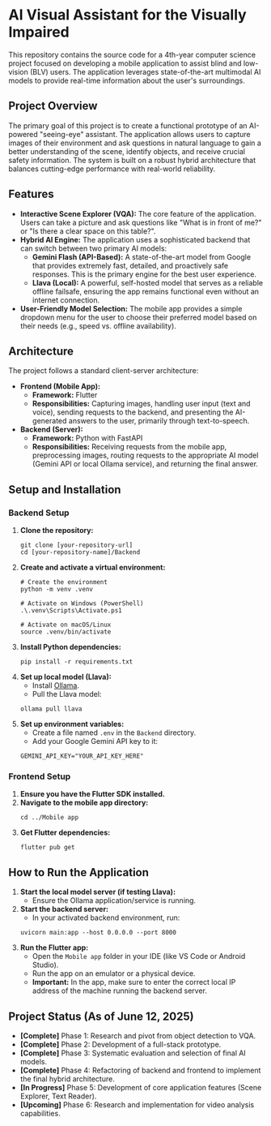 # AI Visual Assistant for the Visually Impaired

This repository contains the source code for a 4th-year computer science project focused on developing a mobile application to assist blind and low-vision (BLV) users. The application leverages state-of-the-art multimodal AI models to provide real-time information about the user's surroundings.

## Project Overview

The primary goal of this project is to create a functional prototype of an AI-powered "seeing-eye" assistant. The application allows users to capture images of their environment and ask questions in natural language to gain a better understanding of the scene, identify objects, and receive crucial safety information. The system is built on a robust hybrid architecture that balances cutting-edge performance with real-world reliability.

## Features

* **Interactive Scene Explorer (VQA):** The core feature of the application. Users can take a picture and ask questions like "What is in front of me?" or "Is there a clear space on this table?".
* **Hybrid AI Engine:** The application uses a sophisticated backend that can switch between two primary AI models:
    * **Gemini Flash (API-Based):** A state-of-the-art model from Google that provides extremely fast, detailed, and proactively safe responses. This is the primary engine for the best user experience.
    * **Llava (Local):** A powerful, self-hosted model that serves as a reliable offline failsafe, ensuring the app remains functional even without an internet connection.
* **User-Friendly Model Selection:** The mobile app provides a simple dropdown menu for the user to choose their preferred model based on their needs (e.g., speed vs. offline availability).

## Architecture

The project follows a standard client-server architecture:

* **Frontend (Mobile App):**
    * **Framework:** Flutter
    * **Responsibilities:** Capturing images, handling user input (text and voice), sending requests to the backend, and presenting the AI-generated answers to the user, primarily through text-to-speech.
* **Backend (Server):**
    * **Framework:** Python with FastAPI
    * **Responsibilities:** Receiving requests from the mobile app, preprocessing images, routing requests to the appropriate AI model (Gemini API or local Ollama service), and returning the final answer.

## Setup and Installation

### Backend Setup

1.  **Clone the repository:**
    ```
    git clone [your-repository-url]
    cd [your-repository-name]/Backend
    ```
2.  **Create and activate a virtual environment:**
    ```
    # Create the environment
    python -m venv .venv

    # Activate on Windows (PowerShell)
    .\.venv\Scripts\Activate.ps1

    # Activate on macOS/Linux
    source .venv/bin/activate
    ```
3.  **Install Python dependencies:**
    ```
    pip install -r requirements.txt
    ```
4.  **Set up local model (Llava):**
    * Install [Ollama](https://ollama.com/).
    * Pull the Llava model:
    ```
    ollama pull llava
    ```
5.  **Set up environment variables:**
    * Create a file named `.env` in the `Backend` directory.
    * Add your Google Gemini API key to it:
    ```
    GEMINI_API_KEY="YOUR_API_KEY_HERE"
    ```

### Frontend Setup

1.  **Ensure you have the Flutter SDK installed.**
2.  **Navigate to the mobile app directory:**
    ```
    cd ../Mobile app
    ```
3.  **Get Flutter dependencies:**
    ```
    flutter pub get
    ```

## How to Run the Application

1.  **Start the local model server (if testing Llava):**
    * Ensure the Ollama application/service is running.
2.  **Start the backend server:**
    * In your activated backend environment, run:
    ```
    uvicorn main:app --host 0.0.0.0 --port 8000
    ```
3.  **Run the Flutter app:**
    * Open the `Mobile app` folder in your IDE (like VS Code or Android Studio).
    * Run the app on an emulator or a physical device.
    * **Important:** In the app, make sure to enter the correct local IP address of the machine running the backend server.

## Project Status (As of June 12, 2025)

* **[Complete]** Phase 1: Research and pivot from object detection to VQA.
* **[Complete]** Phase 2: Development of a full-stack prototype.
* **[Complete]** Phase 3: Systematic evaluation and selection of final AI models.
* **[Complete]** Phase 4: Refactoring of backend and frontend to implement the final hybrid architecture.
* **[In Progress]** Phase 5: Development of core application features (Scene Explorer, Text Reader).
* **[Upcoming]** Phase 6: Research and implementation for video analysis capabilities.
